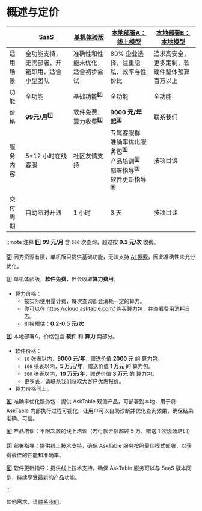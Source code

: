 # 概述与定价


|  | [SaaS](https://cloud.asktable.com) | [单机体验版](./private-deployment-all-in-one.md) | [本地部署A：线上模型](https://datamini.feishu.cn/share/base/form/shrcnN0w5jjFDQ40GSuE8XHVRMf) | [本地部署B：本地模型](https://datamini.feishu.cn/share/base/form/shrcnN0w5jjFDQ40GSuE8XHVRMf) |
|------|------|--------|------------------------|--------------------------|
| 适用场景 | 全功能支持，无需部署，开箱即用，适合小型团队 | 准确性和性能未优化，适合初步尝试 | 80% 企业选择，注重隐私、效率与性价比 | 追求高安全，更多定制，软硬件整体预算百万以上 |
| 功能 | 全功能 | 基础功能<sup>2️⃣</sup> | 全功能 | 全功能 |
| 价格 | **99元/月**<sup>1️⃣</sup> | 软件免费，算力收费<sup>3️⃣</sup> | **9000 元/年起**<sup>4️⃣</sup> | 联系我们  |
| 服务内容 | 5*12 小时在线客服 | 社区友情支持 | 专属客服群<br/>准确率优化服务包<sup>5️⃣</sup><br/>产品培训<sup>6️⃣</sup><br/>部署指导<sup>7️⃣</sup><br/>软件更新指导<sup>8️⃣</sup> | 按项目谈 |
| 交付周期 | 自助随时开通 | 1 小时 | 3 天 | 按项目谈 |



:::note 注释
1️⃣ **99 元/月** 含 `500` 次查询，超过按 **0.2 元/次** 收费。

2️⃣ 因为资源有限，单机版只提供基础功能，无法支持 [AI 搜索](https://docs.asktable.com/docs/ai-search/introduction)，因此准确性未充分优化。
   
3️⃣ 单机体验版，**软件免费**，但会收取**算力费用**。
   - 算力价格：
     - 按实际使用量计费，每次查询都会消耗一定的算力。
     - 你可以在 https://cloud.asktable.com/ 购买算力包，并查看费用消耗日志。
     - 价格预估：**0.2-0.5 元/次**

4️⃣ 本地部署A，价格包含 **软件** 和 **算力** 两部分。
   - 软件价格：
     - `10` 张表以内，**9000 元/年**，赠送价值 **2000 元** 的 算力包。
     - `100` 张表以内，**5 万元/年**，赠送价值 **1 万元** 的 算力包。
     - `500` 张表以内，**10 万元/年**，赠送价值 **3 万元** 的 算力包。
     - 更多表，请联系我们获取大客户优惠报价。
   - 算力价格同上。

5️⃣ 准确率优化服务包：提供 AskTable 观测产品，可部署到本地，用于将 AskTable 内部执行过程可视化，让用户可以自助诊断并优化查询效果，确保结果准确、可信。

6️⃣ 产品培训：不限次数的线上培训（若付款金额超过 5 万，赠送 1 次现场培训）

7️⃣ 部署指导：提供线上技术支持，确保 AskTable 服务按照最佳模式部署，以获得最佳的性能和准确率。

8️⃣ 软件更新指导：提供线上技术支持，确保 AskTable 服务可以与 SaaS 版本同步，持续享受最新的产品功能。

:::

其他需求，请[联系我们](https://datamini.feishu.cn/share/base/form/shrcnN0w5jjFDQ40GSuE8XHVRMf)。
